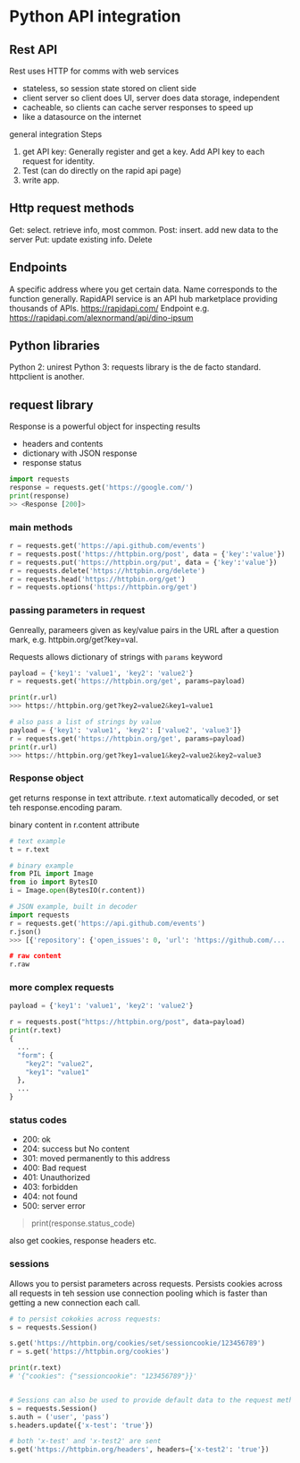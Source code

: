 # Python API integration

## Rest API

Rest uses HTTP for comms with web services

- stateless, so session state stored on client side
- client server so client does UI, server does data storage, independent
- cacheable, so clients can cache server responses to speed up
- like a datasource on the internet

general integration Steps

1. get API key: Generally register and get a key. Add API key to each request for identity.
2. Test (can do directly on the rapid api page)
3. write app.

## Http request methods

Get: select. retrieve info, most common.
Post: insert. add new data to the server
Put: update existing info.
Delete

## Endpoints

A specific address where you get certain data. Name corresponds to the function generally.
RapidAPI service is an API hub marketplace providing thousands of APIs. https://rapidapi.com/
Endpoint e.g. https://rapidapi.com/alexnormand/api/dino-ipsum

## Python libraries

Python 2: unirest
Python 3: requests library is the de facto standard. httpclient is another.

## request library

Response is a powerful object for inspecting results

- headers and contents
- dictionary with JSON response
- response status

```python
import requests
response = requests.get('https://google.com/')
print(response)
>> <Response [200]>
```

### main methods

```python
r = requests.get('https://api.github.com/events')
r = requests.post('https://httpbin.org/post', data = {'key':'value'})
r = requests.put('https://httpbin.org/put', data = {'key':'value'})
r = requests.delete('https://httpbin.org/delete')
r = requests.head('https://httpbin.org/get')
r = requests.options('https://httpbin.org/get')
```

### passing parameters in request

Genreally, parameers given as key/value pairs in the URL after a question mark, e.g. httpbin.org/get?key=val.

Requests allows dictionary of strings with `params` keyword

```python
payload = {'key1': 'value1', 'key2': 'value2'}
r = requests.get('https://httpbin.org/get', params=payload)

print(r.url)
>>> https://httpbin.org/get?key2=value2&key1=value1

# also pass a list of strings by value
payload = {'key1': 'value1', 'key2': ['value2', 'value3']}
r = requests.get('https://httpbin.org/get', params=payload)
print(r.url)
>>> https://httpbin.org/get?key1=value1&key2=value2&key2=value3
```

### Response object

get returns response in text attribute.
r.text
automatically decoded, or set teh response.encoding param. 

binary content in r.content attribute

```python
# text example
t = r.text

# binary example
from PIL import Image
from io import BytesIO
i = Image.open(BytesIO(r.content))

# JSON example, built in decoder
import requests
r = requests.get('https://api.github.com/events')
r.json()
>>> [{'repository': {'open_issues': 0, 'url': 'https://github.com/...

# raw content
r.raw
```

### more complex requests

```python
payload = {'key1': 'value1', 'key2': 'value2'}

r = requests.post("https://httpbin.org/post", data=payload)
print(r.text)
{
  ...
  "form": {
    "key2": "value2",
    "key1": "value1"
  },
  ...
}
```

### status codes

- 200: ok
- 204: success but No content
- 301: moved permanently to this address
- 400: Bad request
- 401: Unauthorized
- 403: forbidden
- 404: not found
- 500: server error

>print(response.status_code)

also get cookies, response headers etc.

### sessions

Allows you to persist parameters across requests. 
Persists cookies across all requests in teh session
use connection pooling which is faster than getting a new connection each call.

```python
# to persist cokokies across requests:
s = requests.Session()

s.get('https://httpbin.org/cookies/set/sessioncookie/123456789')
r = s.get('https://httpbin.org/cookies')

print(r.text)
# '{"cookies": {"sessioncookie": "123456789"}}'


# Sessions can also be used to provide default data to the request methods. This is done by providing data to the properties on a Session object:
s = requests.Session()
s.auth = ('user', 'pass')
s.headers.update({'x-test': 'true'})

# both 'x-test' and 'x-test2' are sent
s.get('https://httpbin.org/headers', headers={'x-test2': 'true'})
```


